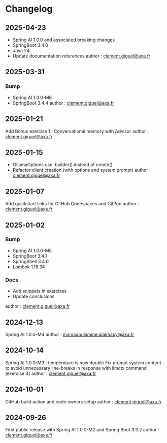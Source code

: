 # Changelog

## 2025-04-23

- Spring AI 1.0.0 and associated breaking changes
- SpringBoot 3.4.0
- Java 24
- Update documentation references
author : clement.giguel@axa.fr

## 2025-03-31

### Bump

- Spring AI 1.0.0-M6
- SpringBoot 3.4.4
author : clement.giguel@axa.fr

## 2025-01-21

Add Bonus exercise 1 : Conversational memory with Advisor
author : clement.giguel@axa.fr

## 2025-01-15

- OllamaOptions use .builder() instead of create()
- Refactor client creation (with options and system prompt)
author : clement.giguel@axa.fr

## 2025-01-07

Add quickstart links for GitHub Codespaces and GitPod
author : clement.giguel@axa.fr

## 2025-01-02

### Bump

- Spring AI 1.0.0-M5
- SpringBoot 3.4.1
- SpringShell 3.4.0
- Lombok 1.18.34

### Docs

- Add snippets in exercises
- Update conclusions

author : clement.giguel@axa.fr

## 2024-12-13

Spring AI 1.0.0-M4
author : mamadoulamine.diakhaby@axa.fr

## 2024-10-14

Spring AI 1.0.0-M3 : temperature is now double
Fix prompt system content to avoid unnecessary line-breaks in response with llmctx command (exercise 4)
author : clement.giguel@axa.fr

## 2024-10-01

GitHub build action and code owners setup
author : clement.giguel@axa.fr

## 2024-09-26

First public release with Spring AI 1.0.0-M2 and Spring Boot 3.3.2
author : clement.giguel@axa.fr
